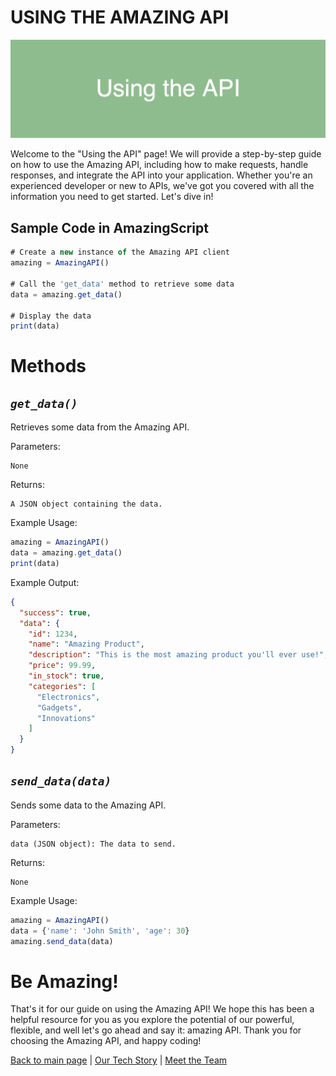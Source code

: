 # USING THE AMAZING API

![using-the-api](images/dummy_1600x500_ffffff_8FBC8F_using-the-api.png)

Welcome to the "Using the API" page! We will provide a step-by-step guide on how to use the Amazing API, including how to make requests, handle responses, and integrate the API into your application. Whether you're an experienced developer or new to APIs, we've got you covered with all the information you need to get started. Let's dive in!

## Sample Code in AmazingScript

```javascript
# Create a new instance of the Amazing API client
amazing = AmazingAPI()

# Call the 'get_data' method to retrieve some data
data = amazing.get_data()

# Display the data
print(data)
```
# Methods

## *`get_data()`*

Retrieves some data from the Amazing API.

Parameters:

    None

Returns:

    A JSON object containing the data.

Example Usage:
```javascript
amazing = AmazingAPI()
data = amazing.get_data()
print(data)
```
Example Output:
```json
{
  "success": true,
  "data": {
    "id": 1234,
    "name": "Amazing Product",
    "description": "This is the most amazing product you'll ever use!",
    "price": 99.99,
    "in_stock": true,
    "categories": [
      "Electronics",
      "Gadgets",
      "Innovations"
    ]
  }
}
```



## *`send_data(data)`*

Sends some data to the Amazing API.

Parameters:

    data (JSON object): The data to send.

Returns:

    None

Example Usage:
```javascript
amazing = AmazingAPI()
data = {'name': 'John Smith', 'age': 30}
amazing.send_data(data)
```

# Be Amazing!
That's it for our guide on using the Amazing API! We hope this has been a helpful resource for you as you explore the potential of our powerful, flexible, and well let's go ahead and say it: amazing API. Thank you for choosing the Amazing API, and happy coding!

[Back to main page](/) | [Our Tech Story](OUR_TECH_STORY.md) | [Meet the Team](MEET_THE_TEAM.md)
